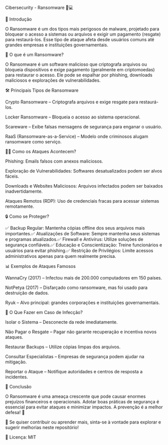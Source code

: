 Cibersecurity - Ransomware 🔐💻

📌 Introdução

O Ransomware é um dos tipos mais perigosos de malware, projetado para bloquear o acesso a sistemas ou arquivos e exigir um pagamento (resgate) para restaurá-los. Esse tipo de ataque afeta desde usuários comuns até grandes empresas e instituições governamentais.

🚨 O que é um Ransomware?

O Ransomware é um software malicioso que criptografa arquivos ou bloqueia dispositivos e exige pagamento (geralmente em criptomoedas) para restaurar o acesso. Ele pode se espalhar por phishing, downloads maliciosos e explorações de vulnerabilidades.

🛠️ Principais Tipos de Ransomware

Crypto Ransomware – Criptografa arquivos e exige resgate para restaurá-los.

Locker Ransomware – Bloqueia o acesso ao sistema operacional.

Scareware – Exibe falsas mensagens de segurança para enganar o usuário.

RaaS (Ransomware-as-a-Service) – Modelo onde criminosos alugam ransomware como serviço.

🕵️‍♂️ Como os Ataques Acontecem?

Phishing: Emails falsos com anexos maliciosos.

Exploração de Vulnerabilidades: Softwares desatualizados podem ser alvos fáceis.

Downloads e Websites Maliciosos: Arquivos infectados podem ser baixados inadvertidamente.

Ataques Remotos (RDP): Uso de credenciais fracas para acessar sistemas remotamente.

🔒 Como se Proteger?

✅ Backup Regular: Mantenha cópias offline dos seus arquivos mais importantes.✅ Atualizações de Software: Sempre mantenha seus sistemas e programas atualizados.✅ Firewall e Antivírus: Utilize soluções de segurança confiáveis.✅ Educação e Conscientização: Treine funcionários e usuários para evitar phishing.✅ Restrição de Privilégios: Limite acessos administrativos apenas para quem realmente precisa.

📊 Exemplos de Ataques Famosos

WannaCry (2017) – Infectou mais de 200.000 computadores em 150 países.

NotPetya (2017) – Disfarçado como ransomware, mas foi usado para destruição de dados.

Ryuk – Alvo principal: grandes corporações e instituições governamentais.

🚀 O Que Fazer em Caso de Infecção?

Isolar o Sistema – Desconecte da rede imediatamente.

Não Pagar o Resgate – Pagar não garante recuperação e incentiva novos ataques.

Restaurar Backups – Utilize cópias limpas dos arquivos.

Consultar Especialistas – Empresas de segurança podem ajudar na mitigação.

Reportar o Ataque – Notifique autoridades e centros de resposta a incidentes.

📌 Conclusão

O Ransomware é uma ameaça crescente que pode causar enormes prejuízos financeiros e operacionais. Adotar boas práticas de segurança é essencial para evitar ataques e minimizar impactos. A prevenção é a melhor defesa! 🔐

📢 Se quiser contribuir ou aprender mais, sinta-se à vontade para explorar e sugerir melhorias neste repositório!

📎 Licença: MIT
